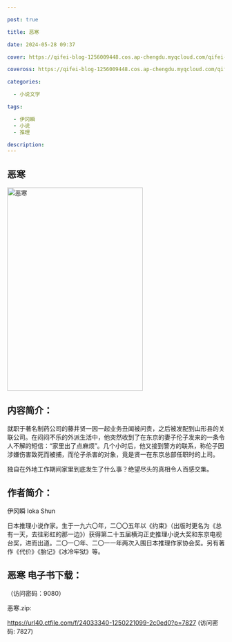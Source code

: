 ```yaml
---

post: true

title: 恶寒

date: 2024-05-28 09:37

cover: https://qifei-blog-1256009448.cos.ap-chengdu.myqcloud.com/qifei-blog/65f7f28d9f345e8d03f55ac5.jpg

coveross: https://qifei-blog-1256009448.cos.ap-chengdu.myqcloud.com/qifei-blog/65f7f28d9f345e8d03f55ac5.jpg

categories:

  - 小说文学

tags:

  - 伊冈瞬
  - 小说
  - 推理

description:
---
```


## 恶寒
<img alt=" 恶寒" class="aligncenter loading" data-was-processed="true" decoding="async" fetchpriority="high" height="471" src="https://qifei-blog-1256009448.cos.ap-chengdu.myqcloud.com/qifei-blog/65f7f28d9f345e8d03f55ac5.jpg " style="cursor: zoom-in;" width="314"/>

## 内容简介：

就职于著名制药公司的藤井贤一因一起业务丑闻被问责，之后被发配到山形县的关联公司。在闷闷不乐的外派生活中，他突然收到了在东京的妻子伦子发来的一条令人不解的短信：“家里出了点麻烦”。几个小时后，他又接到警方的联系，称伦子因涉嫌伤害致死而被捕，而伦子杀害的对象，竟是贤一在东京总部任职时的上司。

独自在外地工作期间家里到底发生了什么事？绝望尽头的真相令人百感交集。

## 作者简介：

伊冈瞬 Ioka Shun

日本推理小说作家。生于一九六〇年，二〇〇五年以《约束》（出版时更名为《总有一天，去往彩虹的那一边》）获得第二十五届横沟正史推理小说大奖和东京电视台奖，进而出道。二〇一〇年、二〇一一年两次入围日本推理作家协会奖。另有著作《代价》《胎记》《冰冷牢狱》等。

## 恶寒 电子书下载：

 （访问密码：9080）

恶寒.zip: 

https://url40.ctfile.com/f/24033340-1250221099-2c0ed0?p=7827 (访问密码: 7827)

